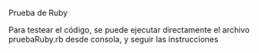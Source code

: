 Prueba de Ruby

Para testear el código, se puede ejecutar directamente el archivo pruebaRuby.rb desde consola, y seguir las instrucciones
